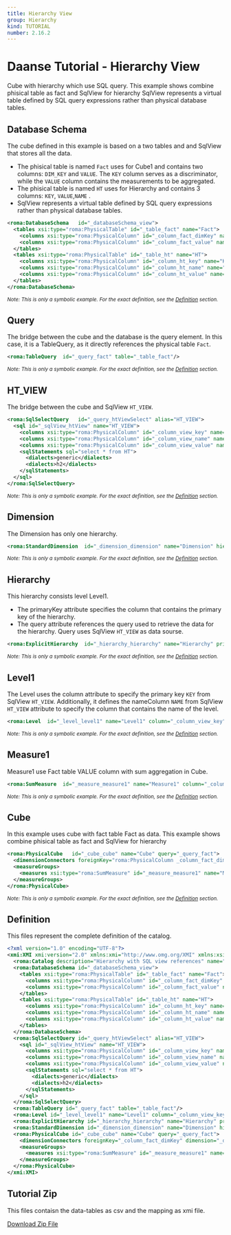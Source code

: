 ```yaml
---
title: Hierarchy View
group: Hierarchy
kind: TUTORIAL
number: 2.16.2
---
```

# Daanse Tutorial - Hierarchy View

Cube with hierarchy which use SQL query. This example shows combine phisical table as fact and SqlView for hierarchy
SqlView represents a virtual table defined by SQL query expressions rather than physical database tables.


## Database Schema

The cube defined in this example is based on a two tables and and SqlView that stores all the data.

- The phisical table is named `Fact` uses for Cube1 and contains two columns: `DIM_KEY` and `VALUE`.
    The `KEY` column serves as a discriminator, while the `VALUE` column contains the measurements to be aggregated.
- The phisical table is named `HT` uses for Hierarchy and contains 3 columns: `KEY`, `VALUE`,`NAME` .
- SqlView represents a virtual table defined by SQL query expressions rather than physical database tables.


```xml
<roma:DatabaseSchema   id="_databaseSchema_view">
  <tables xsi:type="roma:PhysicalTable" id="_table_fact" name="Fact">
    <columns xsi:type="roma:PhysicalColumn" id="_column_fact_dimKey" name="DIM_KEY"/>
    <columns xsi:type="roma:PhysicalColumn" id="_column_fact_value" name="VALUE" type="Integer"/>
  </tables>
  <tables xsi:type="roma:PhysicalTable" id="_table_ht" name="HT">
    <columns xsi:type="roma:PhysicalColumn" id="_column_ht_key" name="KEY" type="Integer"/>
    <columns xsi:type="roma:PhysicalColumn" id="_column_ht_name" name="NAME"/>
    <columns xsi:type="roma:PhysicalColumn" id="_column_ht_value" name="VALUE" type="Integer"/>
  </tables>
</roma:DatabaseSchema>

```
*<small>Note: This is only a symbolic example. For the exact definition, see the [Definition](#definition) section.</small>*
## Query

The bridge between the cube and the database is the query element. In this case, it is a TableQuery,
as it directly references the physical table `Fact`.


```xml
<roma:TableQuery  id="_query_fact" table="_table_fact"/>

```
*<small>Note: This is only a symbolic example. For the exact definition, see the [Definition](#definition) section.</small>*
## HT_VIEW

The bridge between the cube and SqlView `HT_VIEW`.


```xml
<roma:SqlSelectQuery   id="_query_htViewSelect" alias="HT_VIEW">
  <sql id="_sqlView_htView" name="HT_VIEW">
    <columns xsi:type="roma:PhysicalColumn" id="_column_view_key" name="KEY" type="Integer"/>
    <columns xsi:type="roma:PhysicalColumn" id="_column_view_name" name="NAME"/>
    <columns xsi:type="roma:PhysicalColumn" id="_column_view_value" name="VALUE" type="Integer"/>
    <sqlStatements sql="select * from HT">
      <dialects>generic</dialects>
      <dialects>h2</dialects>
    </sqlStatements>
  </sql>
</roma:SqlSelectQuery>

```
*<small>Note: This is only a symbolic example. For the exact definition, see the [Definition](#definition) section.</small>*
## Dimension

The Dimension has only one hierarchy.


```xml
<roma:StandardDimension  id="_dimension_dimension" name="Dimension" hierarchies="roma:ExplicitHierarchy _hierarchy_hierarchy"/>

```
*<small>Note: This is only a symbolic example. For the exact definition, see the [Definition](#definition) section.</small>*
## Hierarchy

This hierarchy consists level Level1.
- The primaryKey attribute specifies the column that contains the primary key of the hierarchy.
- The query attribute references the query used to retrieve the data for the hierarchy.
Query uses SqlView `HT_VIEW` as data sourse.


```xml
<roma:ExplicitHierarchy  id="_hierarchy_hierarchy" name="Hierarchy" primaryKey="_column_view_key" query="roma:SqlSelectQuery _query_htViewSelect" levels="_level_level1"/>

```
*<small>Note: This is only a symbolic example. For the exact definition, see the [Definition](#definition) section.</small>*
## Level1

The Level uses the column attribute to specify the primary key `KEY` from SqlView `HT_VIEW`.
Additionally, it defines the nameColumn `NAME` from SqlView `HT_VIEW` attribute  to specify
the column that contains the name of the level.


```xml
<roma:Level  id="_level_level1" name="Level1" column="_column_view_key" nameColumn="_column_view_name"/>

```
*<small>Note: This is only a symbolic example. For the exact definition, see the [Definition](#definition) section.</small>*
## Measure1

Measure1 use Fact table VALUE column with sum aggregation in Cube.


```xml
<roma:SumMeasure  id="_measure_measure1" name="Measure1" column="_column_fact_value"/>

```
*<small>Note: This is only a symbolic example. For the exact definition, see the [Definition](#definition) section.</small>*
## Cube

In this example uses cube with fact table Fact as data. This example shows combine phisical table as fact and SqlView for hierarchy


```xml
<roma:PhysicalCube   id="_cube_cube" name="Cube" query="_query_fact">
  <dimensionConnectors foreignKey="roma:PhysicalColumn _column_fact_dimKey" dimension="roma:StandardDimension _dimension_dimension" overrideDimensionName="Dimension" id="_dimensionConnector_dimension"/>
  <measureGroups>
    <measures xsi:type="roma:SumMeasure" id="_measure_measure1" name="Measure1" column="_column_fact_value"/>
  </measureGroups>
</roma:PhysicalCube>

```
*<small>Note: This is only a symbolic example. For the exact definition, see the [Definition](#definition) section.</small>*

## Definition

This files represent the complete definition of the catalog.

```xml
<?xml version="1.0" encoding="UTF-8"?>
<xmi:XMI xmi:version="2.0" xmlns:xmi="http://www.omg.org/XMI" xmlns:xsi="http://www.w3.org/2001/XMLSchema-instance" xmlns:roma="https://www.daanse.org/spec/org.eclipse.daanse.rolap.mapping">
  <roma:Catalog description="Hierarchy with SQL view references" name="Daanse Tutorial - Hierarchy View" cubes="_cube_cube" dbschemas="_databaseSchema_view"/>
  <roma:DatabaseSchema id="_databaseSchema_view">
    <tables xsi:type="roma:PhysicalTable" id="_table_fact" name="Fact">
      <columns xsi:type="roma:PhysicalColumn" id="_column_fact_dimKey" name="DIM_KEY"/>
      <columns xsi:type="roma:PhysicalColumn" id="_column_fact_value" name="VALUE" type="Integer"/>
    </tables>
    <tables xsi:type="roma:PhysicalTable" id="_table_ht" name="HT">
      <columns xsi:type="roma:PhysicalColumn" id="_column_ht_key" name="KEY" type="Integer"/>
      <columns xsi:type="roma:PhysicalColumn" id="_column_ht_name" name="NAME"/>
      <columns xsi:type="roma:PhysicalColumn" id="_column_ht_value" name="VALUE" type="Integer"/>
    </tables>
  </roma:DatabaseSchema>
  <roma:SqlSelectQuery id="_query_htViewSelect" alias="HT_VIEW">
    <sql id="_sqlView_htView" name="HT_VIEW">
      <columns xsi:type="roma:PhysicalColumn" id="_column_view_key" name="KEY" type="Integer"/>
      <columns xsi:type="roma:PhysicalColumn" id="_column_view_name" name="NAME"/>
      <columns xsi:type="roma:PhysicalColumn" id="_column_view_value" name="VALUE" type="Integer"/>
      <sqlStatements sql="select * from HT">
        <dialects>generic</dialects>
        <dialects>h2</dialects>
      </sqlStatements>
    </sql>
  </roma:SqlSelectQuery>
  <roma:TableQuery id="_query_fact" table="_table_fact"/>
  <roma:Level id="_level_level1" name="Level1" column="_column_view_key" nameColumn="_column_view_name"/>
  <roma:ExplicitHierarchy id="_hierarchy_hierarchy" name="Hierarchy" primaryKey="_column_view_key" query="_query_htViewSelect" levels="_level_level1"/>
  <roma:StandardDimension id="_dimension_dimension" name="Dimension" hierarchies="_hierarchy_hierarchy"/>
  <roma:PhysicalCube id="_cube_cube" name="Cube" query="_query_fact">
    <dimensionConnectors foreignKey="_column_fact_dimKey" dimension="_dimension_dimension" overrideDimensionName="Dimension" id="_dimensionConnector_dimension"/>
    <measureGroups>
      <measures xsi:type="roma:SumMeasure" id="_measure_measure1" name="Measure1" column="_column_fact_value"/>
    </measureGroups>
  </roma:PhysicalCube>
</xmi:XMI>

```



## Tutorial Zip
This files contaisn the data-tables as csv and the mapping as xmi file.

<a href="./zip/tutorial.hierarchy.view.zip" download>Download Zip File</a>
